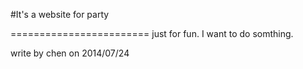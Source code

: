 #It's a website for party

========================
just for fun.
I want to do somthing.

write by chen on 2014/07/24
